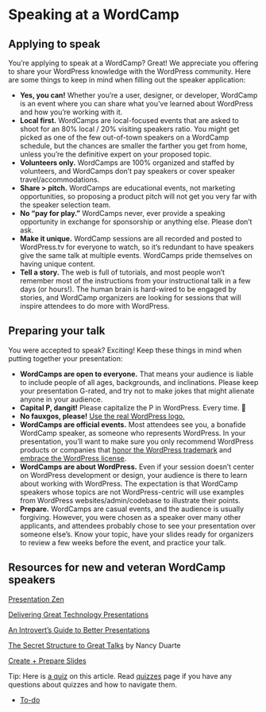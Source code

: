 # Speaking at a WordCamp

## Applying to speak

You’re applying to speak at a WordCamp? Great! We appreciate you offering to share your WordPress knowledge with the WordPress community. Here are some things to keep in mind when filling out the speaker application:

*   **Yes, you can!** Whether you’re a user, designer, or developer, WordCamp is an event where you can share what you’ve learned about WordPress and how you’re working with it.
*   **Local first.** WordCamps are local-focused events that are asked to shoot for an 80% local / 20% visiting speakers ratio. You might get picked as one of the few out-of-town speakers on a WordCamp schedule, but the chances are smaller the farther you get from home, unless you’re the definitive expert on your proposed topic.
*   **Volunteers only.** WordCamps are 100% organized and staffed by volunteers, and WordCamps don’t pay speakers or cover speaker travel/accommodations.
*   **Share > pitch.** WordCamps are educational events, not marketing opportunities, so proposing a product pitch will not get you very far with the speaker selection team.
*   **No “pay for play.”** WordCamps never, ever provide a speaking opportunity in exchange for sponsorship or anything else. Please don’t ask.
*   **Make it unique.** WordCamp sessions are all recorded and posted to WordPress.tv for everyone to watch, so it’s redundant to have speakers give the same talk at multiple events. WordCamps pride themselves on having unique content.
*   **Tell a story.** The web is full of tutorials, and most people won’t remember most of the instructions from your instructional talk in a few days (or hours!). The human brain is hard-wired to be engaged by stories, and WordCamp organizers are looking for sessions that will inspire attendees to do more with WordPress.

## Preparing your talk

You were accepted to speak? Exciting! Keep these things in mind when putting together your presentation:

*   **WordCamps are open to everyone.** That means your audience is liable to include people of all ages, backgrounds, and inclinations. Please keep your presentation G-rated, and try not to make jokes that might alienate anyone in your audience.
*   **Capital P, dangit!** Please capitalize the P in WordPress. Every time. 🙂
*   **No fauxgos, please!** [Use the real WordPress logo.](https://wordpress.org/about/logos/)
*   **WordCamps are official events.** Most attendees see you, a bonafide WordCamp speaker, as someone who represents WordPress. In your presentation, you’ll want to make sure you only recommend WordPress products or companies that [honor the WordPress trademark](http://wordpressfoundation.org/trademark-policy/) and [embrace the WordPress license](https://wordpress.org/about/license/).
*   **WordCamps are about WordPress.** Even if your session doesn’t center on WordPress development or design, your audience is there to learn about working with WordPress. The expectation is that WordCamp speakers whose topics are not WordPress-centric will use examples from WordPress websites/admin/codebase to illustrate their points.
*   **Prepare.** WordCamps are casual events, and the audience is usually forgiving. However, you were chosen as a speaker over many other applicants, and attendees probably chose to see your presentation over someone else’s. Know your topic, have your slides ready for organizers to review a few weeks before the event, and practice your talk.

## Resources for new and veteran WordCamp speakers

[Presentation Zen](http://www.presentationzen.com/)

[Delivering Great Technology Presentations](http://chrislema.com/delivering-great-technology-presentations/)

[An Introvert’s Guide to Better Presentations](https://medium.com/what-im-reading-on-medium/be7e772b2cb5)

[The Secret Structure to Great Talks](http://www.ted.com/talks/nancy_duarte_the_secret_structure_of_great_talks) by Nancy Duarte

[Create + Prepare Slides](https://www.ted.com/participate/organize-a-local-tedx-event/tedx-organizer-guide/speakers-program/prepare-your-speaker/create-prepare-slides)

Tip: Here is [a quiz](https://community-self-training.mystagingwebsite.com/quiz/speaking-at-a-wordcamp-2/) on this article. Read [quizzes](https://make.wordpress.org/community/handbook/wordcamp-organizer/quizzes/) page if you have any questions about quizzes and how to navigate them.

*   [To-do](# "To-do")